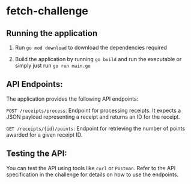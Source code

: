 # fetch-challenge

## Running the application
1. Run `go mod download` to download the dependencies required

3. Build the application by running `go build` and run the executable or simply just run `go run main.go`


## API Endpoints:
The application provides the following API endpoints:

`POST /receipts/process`: Endpoint for processing receipts. It expects a JSON payload representing a receipt and returns an ID for the receipt.

`GET /receipts/{id}/points`: Endpoint for retrieving the number of points awarded for a given receipt ID.


## Testing the API:
You can test the API using tools like `curl` or `Postman`. Refer to the API specification in the challenge for details on how to use the endpoints.